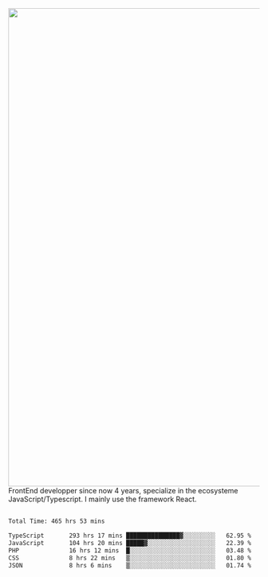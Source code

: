 <img style='width: 100vw' src='./hcampos_gradient.png'>
FrontEnd developper since now 4 years, specialize in the ecosysteme JavaScript/Typescript. I mainly use the framework React.

##

<!--START_SECTION:waka-->

```txt
Total Time: 465 hrs 53 mins

TypeScript       293 hrs 17 mins ███████████████▓░░░░░░░░░   62.95 %
JavaScript       104 hrs 20 mins █████▓░░░░░░░░░░░░░░░░░░░   22.39 %
PHP              16 hrs 12 mins  █░░░░░░░░░░░░░░░░░░░░░░░░   03.48 %
CSS              8 hrs 22 mins   ▒░░░░░░░░░░░░░░░░░░░░░░░░   01.80 %
JSON             8 hrs 6 mins    ▒░░░░░░░░░░░░░░░░░░░░░░░░   01.74 %
```

<!--END_SECTION:waka-->
